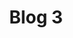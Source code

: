 ---
layout: layouts/post.njk
permalink: '/Blog3'
title: Blog 3
anchor: Learn More
imageSrc: "https://images.pexels.com/photos/1591056/pexels-photo-1591056.jpeg?auto=compress&cs=tinysrgb&w=1260&h=750&dpr=1"
tag: post
---